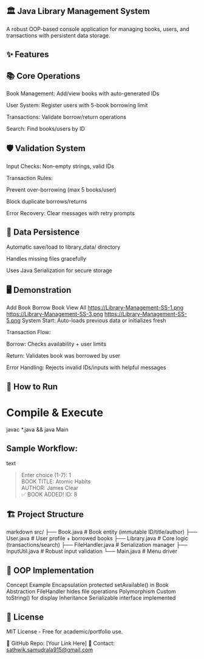 ## 🏛️ Java Library Management System
A robust OOP-based console application for managing books, users, and transactions with persistent data storage.

## ✨ Features

## 📚 Core Operations
Book Management: Add/view books with auto-generated IDs

User System: Register users with 5-book borrowing limit

Transactions: Validate borrow/return operations

Search: Find books/users by ID

## 🛡️ Validation System
Input Checks: Non-empty strings, valid IDs

Transaction Rules:

Prevent over-borrowing (max 5 books/user)

Block duplicate borrows/returns

Error Recovery: Clear messages with retry prompts

## 💾 Data Persistence
Automatic save/load to library_data/ directory

Handles missing files gracefully

Uses Java Serialization for secure storage

## 🖥️ Demonstration 

Add Book	Borrow Book	View All
https://Library-Management-SS-1.png	https://Library-Management-SS-3.png	https://Library-Management-SS-5.png
System Start: Auto-loads previous data or initializes fresh

Transaction Flow:

Borrow: Checks availability + user limits

Return: Validates book was borrowed by user

Error Handling: Rejects invalid IDs/inputs with helpful messages

## 🚀 How to Run

# Compile & Execute
javac *.java && java Main

## Sample Workflow:

text
> Enter choice (1-7): 1  
> BOOK TITLE: Atomic Habits  
> AUTHOR: James Clear  
✅ BOOK ADDED! ID: 8  
## 🏗️ Project Structure
markdown
src/
├── Book.java          # Book entity (immutable ID/title/author)
├── User.java          # User profile + borrowed books
├── Library.java       # Core logic (transactions/search)
├── FileHandler.java   # Serialization manager
├── InputUtil.java     # Robust input validation
└── Main.java          # Menu driver

## 📜 OOP Implementation
Concept	Example
Encapsulation	protected setAvailable() in Book
Abstraction	FileHandler hides file operations
Polymorphism	Custom toString() for display
Inheritance	Serializable interface implemented
## 📝 License
MIT License - Free for academic/portfolio use.

🔗 GitHub Repo: [Your Link Here]
📧 Contact: sathwik.samudrala915@gmail.com
